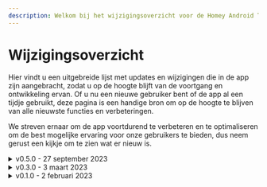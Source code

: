 ```yaml
---
description: Welkom bij het wijzigingsoverzicht voor de Homey Android TV-app!
---
```


# Wijzigingsoverzicht

Hier vindt u een uitgebreide lijst met updates en wijzigingen die in de app zijn aangebracht, zodat u op de hoogte
blijft van de voortgang en ontwikkeling ervan. Of u nu een nieuwe gebruiker bent of de app al een tijdje gebruikt, deze
pagina is een handige bron om op de hoogte te blijven van alle nieuwste functies en verbeteringen.

We streven ernaar om de app voortdurend te verbeteren en te optimaliseren om de best mogelijke ervaring voor onze
gebruikers te bieden, dus neem gerust een kijkje om te zien wat er nieuw is.

<details>
<summary>v0.5.0 - 27 september 2023</summary>

#### Functies
* Herstel-flow toegevoegd voor wanneer de TV is ontkoppeld
* Refactor van de `androidtv-remote`-afhankelijkheid naar een interne TypeScript-module om problemen op te lossen, de prestaties te verbeteren en meer controle en flexibiliteit mogelijk te maken.

#### Fixes/verbeteringen
* Eindeloze crash-lus gefixt wanneer de TV niet beschikbaar is
* Ongebruikte afhankelijkheden zijn verwijderd

</details>

<details>

<summary>v0.3.0 - 3 maart 2023</summary>

#### Functies
- Toegevoegde ontbrekende koppelingsvertalingen voor `nl`, `de`, `fr`, `it`, `sv`, `no`, `es`, `da`, `pl`
- Nieuwe flowkaartactie `send_key`, simuleer een toetsaanslag vanuit een flow
- Nieuwe flowkaarttrigger `application_opened`, activeer flows wanneer de huidige app wijzigt

#### Oplossingen
- De knoppen voor volume omhoog, omlaag en dempen werkten niet

#### Wijzigingen
- De `volume`-mogelijkheid is gewijzigd van een `schuifregelaar` UI-component naar een `sensor`
</details>

<details>

<summary>v0.1.0 - 2 februari 2023</summary>

#### Nieuw

* Eerste versie

</details>

